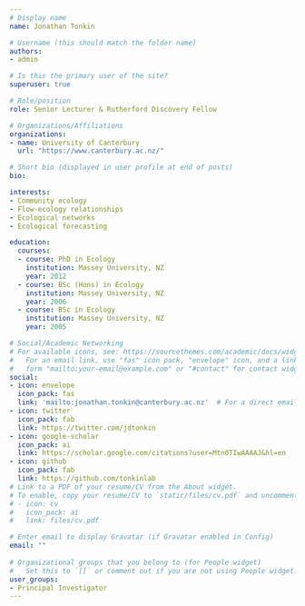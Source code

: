 ```yaml
---
# Display name
name: Jonathan Tonkin

# Username (this should match the folder name)
authors:
- admin

# Is this the primary user of the site?
superuser: true

# Role/position
role: Senior Lecturer & Rutherford Discovery Fellow

# Organizations/Affiliations
organizations:
- name: University of Canterbury
  url: "https://www.canterbury.ac.nz/"

# Short bio (displayed in user profile at end of posts)
bio: 

interests:
- Community ecology
- Flow-ecology relationships
- Ecological networks
- Ecological forecasting

education:
  courses:
  - course: PhD in Ecology
    institution: Massey University, NZ
    year: 2012
  - course: BSc (Hons) in Ecology
    institution: Massey University, NZ
    year: 2006
  - course: BSc in Ecology
    institution: Massey University, NZ
    year: 2005

# Social/Academic Networking
# For available icons, see: https://sourcethemes.com/academic/docs/widgets/#icons
#   For an email link, use "fas" icon pack, "envelope" icon, and a link in the
#   form "mailto:your-email@example.com" or "#contact" for contact widget.
social:
- icon: envelope
  icon_pack: fas
  link: 'mailto:jonathan.tonkin@canterbury.ac.nz'  # For a direct email link, use "mailto:test@example.org". OR  #contact
- icon: twitter
  icon_pack: fab
  link: https://twitter.com/jdtonkin
- icon: google-scholar
  icon_pack: ai
  link: https://scholar.google.com/citations?user=Mtn0TIwAAAAJ&hl=en
- icon: github
  icon_pack: fab
  link: https://github.com/tonkinlab
# Link to a PDF of your resume/CV from the About widget.
# To enable, copy your resume/CV to `static/files/cv.pdf` and uncomment the lines below.  
# - icon: cv
#   icon_pack: ai
#   link: files/cv.pdf

# Enter email to display Gravatar (if Gravatar enabled in Config)
email: ""
  
# Organizational groups that you belong to (for People widget)
#   Set this to `[]` or comment out if you are not using People widget.  
user_groups:
- Principal Investigator
---
```




